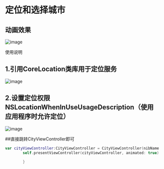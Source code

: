 # 定位和选择城市

## 动画效果

![image](https://github.com/panyaorui/CityList/blob/master/效果图/01.gif)


使用说明
## 1.引用CoreLocation类库用于定位服务
![image](https://github.com/panyaorui/CityList/blob/master/效果图/02.png)

## 2.设置定位权限NSLocationWhenInUseUsageDescription（使用应用程序时允许定位）
![image](https://github.com/panyaorui/CityList/blob/master/效果图/03.png)

##直接跳转CityViewController即可
```swift
var cityViewController:CityViewController = CityViewController(nibName: "CityViewController", bundle: nil);
        self.presentViewController(cityViewController, animated: true) { () -> Void in
            
        }
```



